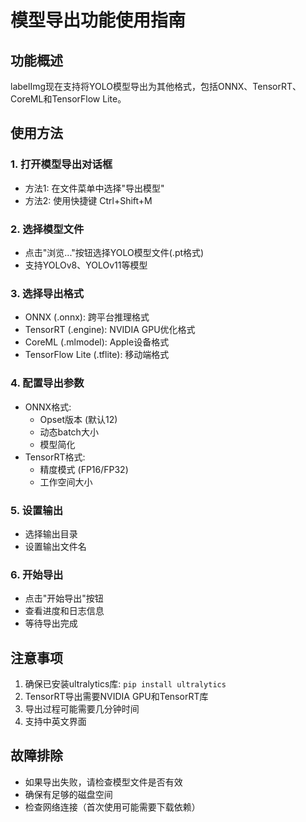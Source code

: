 # 模型导出功能使用指南

## 功能概述
labelImg现在支持将YOLO模型导出为其他格式，包括ONNX、TensorRT、CoreML和TensorFlow Lite。

## 使用方法

### 1. 打开模型导出对话框
- 方法1: 在文件菜单中选择"导出模型"
- 方法2: 使用快捷键 Ctrl+Shift+M

### 2. 选择模型文件
- 点击"浏览..."按钮选择YOLO模型文件(.pt格式)
- 支持YOLOv8、YOLOv11等模型

### 3. 选择导出格式
- ONNX (.onnx): 跨平台推理格式
- TensorRT (.engine): NVIDIA GPU优化格式
- CoreML (.mlmodel): Apple设备格式
- TensorFlow Lite (.tflite): 移动端格式

### 4. 配置导出参数
- ONNX格式:
  - Opset版本 (默认12)
  - 动态batch大小
  - 模型简化
- TensorRT格式:
  - 精度模式 (FP16/FP32)
  - 工作空间大小

### 5. 设置输出
- 选择输出目录
- 设置输出文件名

### 6. 开始导出
- 点击"开始导出"按钮
- 查看进度和日志信息
- 等待导出完成

## 注意事项
1. 确保已安装ultralytics库: `pip install ultralytics`
2. TensorRT导出需要NVIDIA GPU和TensorRT库
3. 导出过程可能需要几分钟时间
4. 支持中英文界面

## 故障排除
- 如果导出失败，请检查模型文件是否有效
- 确保有足够的磁盘空间
- 检查网络连接（首次使用可能需要下载依赖）
